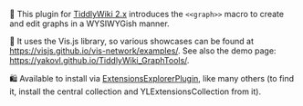 📝 This plugin for [TiddlyWiki 2.x](https://classic.tiddlywiki.com)
introduces the `<<graph>>` macro to create and edit graphs in a WYSIWYGish manner.

👀 It uses the Vis.js library, so various showcases can be found at https://visjs.github.io/vis-network/examples/.
See also the demo page: https://yakovl.github.io/TiddlyWiki_GraphTools/.

🛍️ Available to install via [ExtensionsExplorerPlugin](https://github.com/YakovL/TiddlyWiki_ExtensionsExplorerPlugin),
like many others (to find it, install the central collection and YLExtensionsCollection from it).
